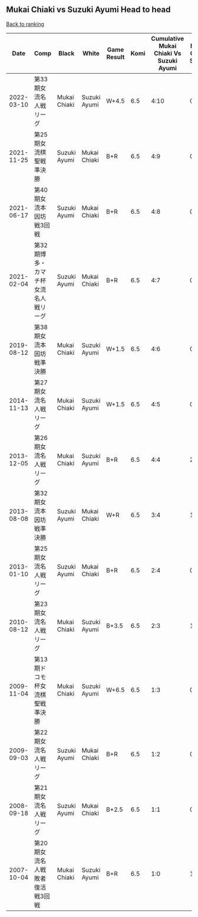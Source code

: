 ## Mukai Chiaki vs Suzuki Ayumi Head to head

[Back to ranking](../../index.md)




| **Date** | **Comp** | **Black** | **White** | **Game Result** | **Komi** | **Cumulative Mukai Chiaki Vs Suzuki Ayumi** | **Mukai Chiaki Streak** | **Suzuki Ayumi Streak** | 
| --- | --- | --- | --- | --- | --- | --- | --- | --- |
| 2022-03-10 | 第33期女流名人戦リーグ | Mukai Chiaki | Suzuki Ayumi | W+4.5 | 6.5 | 4:10 | 0 | 6 | 
| 2021-11-25 | 第25期女流棋聖戦準決勝 | Suzuki Ayumi | Mukai Chiaki | B+R | 6.5 | 4:9 | 0 | 5 | 
| 2021-06-17 | 第40期女流本因坊戦3回戦 | Suzuki Ayumi | Mukai Chiaki | B+R | 6.5 | 4:8 | 0 | 4 | 
| 2021-02-04 | 第32期博多・カマチ杯女流名人戦リーグ | Suzuki Ayumi | Mukai Chiaki | B+R | 6.5 | 4:7 | 0 | 3 | 
| 2019-08-12 | 第38期女流本因坊戦準決勝 | Mukai Chiaki | Suzuki Ayumi | W+1.5 | 6.5 | 4:6 | 0 | 2 | 
| 2014-11-13 | 第27期女流名人戦リーグ | Mukai Chiaki | Suzuki Ayumi | W+1.5 | 6.5 | 4:5 | 0 | 1 | 
| 2013-12-05 | 第26期女流名人戦リーグ | Mukai Chiaki | Suzuki Ayumi | B+R | 6.5 | 4:4 | 2 | 0 | 
| 2013-08-08 | 第32期女流本因坊戦準決勝 | Suzuki Ayumi | Mukai Chiaki | W+R | 6.5 | 3:4 | 1 | 0 | 
| 2013-01-10 | 第25期女流名人戦リーグ | Suzuki Ayumi | Mukai Chiaki | B+R | 6.5 | 2:4 | 0 | 1 | 
| 2010-08-12 | 第23期女流名人戦リーグ | Mukai Chiaki | Suzuki Ayumi | B+3.5 | 6.5 | 2:3 | 1 | 0 | 
| 2009-11-04 | 第13期ドコモ杯女流棋聖戦準決勝 | Mukai Chiaki | Suzuki Ayumi | W+6.5 | 6.5 | 1:3 | 0 | 3 | 
| 2009-09-03 | 第22期女流名人戦リーグ | Suzuki Ayumi | Mukai Chiaki | B+R | 6.5 | 1:2 | 0 | 2 | 
| 2008-09-18 | 第21期女流名人戦リーグ | Suzuki Ayumi | Mukai Chiaki | B+2.5 | 6.5 | 1:1 | 0 | 1 | 
| 2007-10-04 | 第20期女流名人戦敗者復活戦3回戦 | Mukai Chiaki | Suzuki Ayumi | B+R | 6.5 | 1:0 | 1 | 0 |




